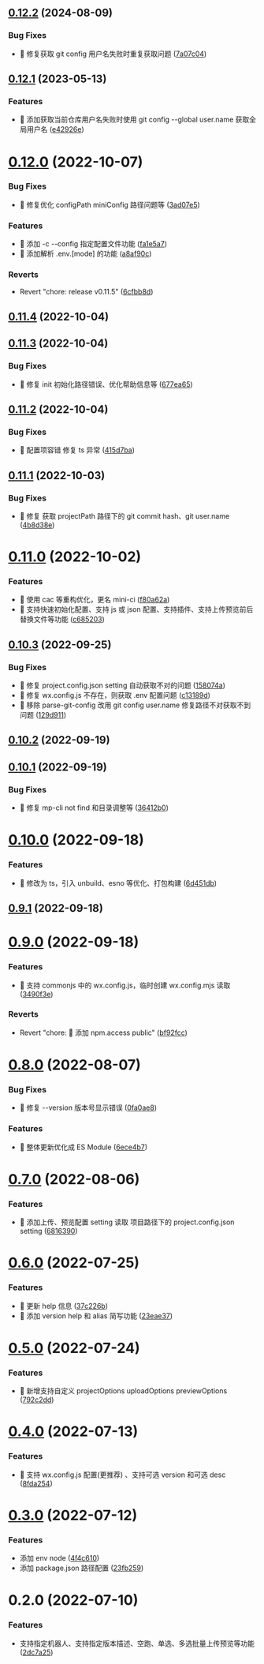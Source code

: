 

## [0.12.2](https://github.com/lxchuan12/mini-ci/compare/0.12.1...0.12.2) (2024-08-09)


### Bug Fixes

* 🐛 修复获取 git config 用户名失败时重复获取问题 ([7a07c04](https://github.com/lxchuan12/mini-ci/commit/7a07c046a93ee55cae2f2c39daf2e0dbe4502680))

## [0.12.1](https://github.com/lxchuan12/mini-ci/compare/0.12.0...0.12.1) (2023-05-13)


### Features

* 🎸 添加获取当前仓库用户名失败时使用 git config --global user.name 获取全局用户名 ([e42926e](https://github.com/lxchuan12/mini-ci/commit/e42926ea69c40184e44d1aaf9ede333e15068e68))

# [0.12.0](https://github.com/lxchuan12/mini-ci/compare/0.11.4...0.12.0) (2022-10-07)


### Bug Fixes

* 🐛 修复优化 configPath miniConfig 路径问题等 ([3ad07e5](https://github.com/lxchuan12/mini-ci/commit/3ad07e5c3664f138214e50d6f029abcd71367ec2))


### Features

* 🎸 添加 -c --config 指定配置文件功能 ([fa1e5a7](https://github.com/lxchuan12/mini-ci/commit/fa1e5a7aa05eef1251f0af1cc68a2a46fcd97cf3))
* 🎸 添加解析 .env.[mode] 的功能 ([a8af90c](https://github.com/lxchuan12/mini-ci/commit/a8af90c674d4f4a09182aeddd1884f42b602af2b))


### Reverts

* Revert "chore: release v0.11.5" ([6cfbb8d](https://github.com/lxchuan12/mini-ci/commit/6cfbb8d0f42119288ee2669d8672b5f509ec69af))

## [0.11.4](https://github.com/lxchuan12/mini-ci/compare/0.11.3...0.11.4) (2022-10-04)

## [0.11.3](https://github.com/lxchuan12/mini-ci/compare/0.11.2...0.11.3) (2022-10-04)


### Bug Fixes

* 🐛 修复 init 初始化路径错误、优化帮助信息等 ([677ea65](https://github.com/lxchuan12/mini-ci/commit/677ea65ec6128d457b67ac2d4c015faa632180eb))

## [0.11.2](https://github.com/lxchuan12/mini-ci/compare/0.11.1...0.11.2) (2022-10-04)


### Bug Fixes

* 🐛 配置项容错 修复 ts 异常 ([415d7ba](https://github.com/lxchuan12/mini-ci/commit/415d7bada60c145f31e83b0d4be9c63ac5589177))

## [0.11.1](https://github.com/lxchuan12/mini-ci/compare/0.11.0...0.11.1) (2022-10-03)


### Bug Fixes

* 🐛 修复 获取 projectPath 路径下的 git commit hash、git user.name ([4b8d38e](https://github.com/lxchuan12/mini-ci/commit/4b8d38e8b812886e8b9d0531a701c389fa0dfa5f))

# [0.11.0](https://github.com/lxchuan12/mini-ci/compare/0.10.3...0.11.0) (2022-10-02)


### Features

* 🎸 使用 cac 等重构优化，更名 mini-ci ([f80a62a](https://github.com/lxchuan12/mini-ci/commit/f80a62a4b329f94f494aa68168e5db91af05f6e2))
* 🎸 支持快速初始化配置、支持 js 或 json 配置、支持插件、支持上传预览前后替换文件等功能 ([c685203](https://github.com/lxchuan12/mini-ci/commit/c685203dca4fa1fac0181edf5020c9dee6ef4136))

## [0.10.3](https://github.com/lxchuan12/mp-cli/compare/0.10.2...0.10.3) (2022-09-25)


### Bug Fixes

* 🐛 修复 project.config.json setting 自动获取不对的问题 ([158074a](https://github.com/lxchuan12/mp-cli/commit/158074a131facd4dc6662851accb6ad1303046d3))
* 🐛 修复 wx.config.js 不存在，则获取 .env 配置问题 ([c13189d](https://github.com/lxchuan12/mp-cli/commit/c13189dca9d809d5cfc11a82b3b64e5997419923))
* 🐛 移除 parse-git-config 改用 git config user.name 修复路径不对获取不到问题 ([129d911](https://github.com/lxchuan12/mp-cli/commit/129d911945b2bd9f24d1c08af4fee7d1b02b0b72))

## [0.10.2](https://github.com/lxchuan12/mp-cli/compare/0.10.1...0.10.2) (2022-09-19)

## [0.10.1](https://github.com/lxchuan12/mp-cli/compare/0.10.0...0.10.1) (2022-09-19)


### Bug Fixes

* 🐛 修复 mp-cli not find 和目录调整等 ([36412b0](https://github.com/lxchuan12/mp-cli/commit/36412b0ca06d80bdc2be21d2463e2980fed9baa1))

# [0.10.0](https://github.com/lxchuan12/mp-cli/compare/0.9.1...0.10.0) (2022-09-18)


### Features

* 🎸 修改为 ts，引入 unbuild、esno 等优化、打包构建 ([6d451db](https://github.com/lxchuan12/mp-cli/commit/6d451dbcdae603f4fe819e854285f7734b7d32d5))

## [0.9.1](https://github.com/lxchuan12/mp-cli/compare/0.9.0...0.9.1) (2022-09-18)

# [0.9.0](https://github.com/lxchuan12/mp-cli/compare/0.8.0...0.9.0) (2022-09-18)


### Features

* 🎸 支持 commonjs 中的 wx.config.js，临时创建 wx.config.mjs 读取 ([3490f3e](https://github.com/lxchuan12/mp-cli/commit/3490f3e432d686a1fdaebbce56be21be5405d546))


### Reverts

* Revert "chore: 🤖 添加 npm.access public" ([bf92fcc](https://github.com/lxchuan12/mp-cli/commit/bf92fcc0a65e6ba9434f26b986edb951b8139cce))

# [0.8.0](https://github.com/lxchuan12/mp-cli/compare/0.7.0...0.8.0) (2022-08-07)


### Bug Fixes

* 🐛 修复 --version 版本号显示错误 ([0fa0ae8](https://github.com/lxchuan12/mp-cli/commit/0fa0ae8ec75b35f9a962f7909e1f24552fdd0494))


### Features

* 🎸 整体更新优化成 ES Module ([6ece4b7](https://github.com/lxchuan12/mp-cli/commit/6ece4b710eef6bee59a53fbc735d63342b74879c))

# [0.7.0](https://github.com/lxchuan12/mp-cli/compare/0.6.0...0.7.0) (2022-08-06)


### Features

* 🎸 添加上传、预览配置 setting 读取 项目路径下的 project.config.json setting ([6816390](https://github.com/lxchuan12/mp-cli/commit/6816390be34805595e9957796d03b67a7ec9be6f))

# [0.6.0](https://github.com/lxchuan12/mp-cli/compare/0.5.0...0.6.0) (2022-07-25)


### Features

* 🎸 更新 help 信息 ([37c226b](https://github.com/lxchuan12/mp-cli/commit/37c226b467bb06110b67baa87d0a0bcbe3ae319d))
* 🎸 添加 version help 和 alias 简写功能 ([23eae37](https://github.com/lxchuan12/mp-cli/commit/23eae37b8d6dab473222699a0c11049c22570b09))

# [0.5.0](https://github.com/lxchuan12/mp-cli/compare/0.4.0...0.5.0) (2022-07-24)


### Features

* 🎸 新增支持自定义 projectOptions uploadOptions previewOptions ([792c2dd](https://github.com/lxchuan12/mp-cli/commit/792c2ddcf336b361694b12a02d964025ee4c545a))

# [0.4.0](https://github.com/lxchuan12/mp-cli/compare/0.3.0...0.4.0) (2022-07-13)


### Features

* 🎸 支持 wx.config.js 配置(更推荐) 、支持可选 version 和可选 desc ([8fda254](https://github.com/lxchuan12/mp-cli/commit/8fda254d38c50979d3222d3a82ed292dedbe9b98))

# [0.3.0](https://github.com/lxchuan12/mp-cli/compare/0.2.0...0.3.0) (2022-07-12)


### Features

* 添加 env node ([4f4c610](https://github.com/lxchuan12/mp-cli/commit/4f4c610156f15e612dff31c8f7efe77380bda2e8))
* 添加 package.json 路径配置 ([23fb259](https://github.com/lxchuan12/mp-cli/commit/23fb259ab6566faccea22fd587b8db1bf59536cd))

# 0.2.0 (2022-07-10)


### Features

* 支持指定机器人、支持指定版本描述、空跑、单选、多选批量上传预览等功能 ([2dc7a25](https://github.com/lxchuan12/mp-cli/commit/2dc7a25b9b56f12baa6a88d3611b6ed185333e59))